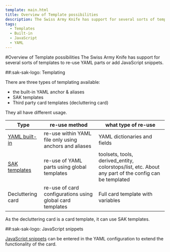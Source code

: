 ```yaml
---
template: main.html
title: Overview of Template possibilities
description: The Swiss Army Knife has support for several sorts of templates to re-use YAML parts or add JavaScript snippets.
tags:
  - Templates
  - Built-in
  - JavaScript
  - YAML
---
```

#Overview of Template possibilities
The Swiss Army Knife has support for several sorts of templates to re-use YAML parts or add JavaScript snippets.

##:sak-sak-logo: Templating

There are three types of templating available:

- the built-in YAML anchor & aliases
- SAK templates
- Third party card templates (decluttering card)

They all have different usage.

| Type | re-use method | what type of re-use |
| ---- | --------------- | ------------------ |
| [YAML built-in][Built-in YAML templates] | re-use within YAML file only using anchors and aliases | YAML dictionaries and fields |
| [SAK templates][Swiss Army Knife templates] | re-use of YAML parts using global templates | toolsets, tools, derived_entity, colorstops/list, etc. About any part of the config can be templated |
| Decluttering card | re-use of card configurations using global card templates | Full card template with variables |

As the decluttering card is a card template, it can use SAK templates.

##:sak-sak-logo: JavaScript snippets

[JavaScript snippets][JavaScript Template Snippets] can be entered in the YAML configuration to extend the functionality of the card.

<!-- Internal References -->

[Built-in YAML templates]: ../yaml-built-in/
[Swiss Army Knife templates]: ../sak-templates/
[JavaScript Template Snippets]: ../javascript-snippets/